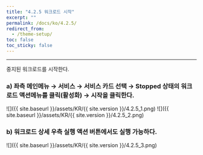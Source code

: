 ```yaml
---
title: "4.2.5 워크로드 시작"
excerpt: ""
permalink: /docs/ko/4.2.5/
redirect_from:
  - /theme-setup/
toc: false
toc_sticky: false
---
```


---
중지된 워크로드를 시작한다.

### a\) 좌측 메인메뉴 → 서비스 → 서비스 카드 선택 → Stopped 상태의 워크로드 액션메뉴를 클릭\(활성화\) → 시작을 클릭한다.
![]({{ site.baseurl }}/assets/KR/{{ site.version }}/4.2.5_1.png)
![]({{ site.baseurl }}/assets/KR/{{ site.version }}/4.2.5_2.png)

### b\) 워크로드 상세 우측 실행 액션 버튼에서도 실행 가능하다.
![]({{ site.baseurl }}/assets/KR/{{ site.version }}/4.2.5_3.png)
